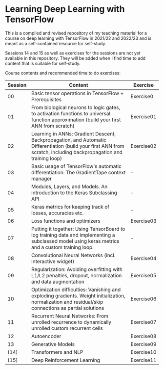 # Learning Deep Learning with TensorFlow

This is a compiled and revised repository of my teaching material for a course on deep learning with TensorFlow in 2021/22 and 2022/23 and is meant as a self-contained resource for self-study. 

Sessions 14 and 15 as well as exercises for the sessions are not yet available in this repository. They will be added when I find time to add content that is suitable for self-study.

Course contents and recommended time to do exercises:

|     Session     |    Content                             |              Exercise                 |
|-----------------|----------------------------------------|---------------------------------------|
|   00            |    Basic tensor operations in TensorFlow + Prerequisites|               Exercise0               |
|   01            |    From biological neurons to logic gates, to activation functions to universal function approximation (build your first ANN from scratch)                            |                 Exercise01                      |
|   02            |   Learning in ANNs: Gradient Descent, Backpropagation, and Automatic Differentiation (build your first ANN from scratch, including backpropagation and training loop)                                |                Exercise02                       |  
|   03            |       Basic usage of TensorFlow's automatic differentiation: The GradientTape context manager                      |            -                           |
|   04            |       Modules, Layers, and Models. An introduction to the Keras Subclassing API                |  -  |
|    05            |    Keras metrics for keeping track of losses, accuracies etc.              |     -          |
|    06            |      Loss functions and optimizers           |       Exercise03        |
|    07            |      Putting it together: Using TensorBoard to log training data and implementing a subclassed model using keras metrics and a custom training loop.           |       -        |
|    08            |     Convolutional Neural Networks (incl. interactive widget)           |       Exercise04        |
|    09            |     Regularization: Avoiding overfitting with L1/L2 penalties, dropout, normalization and data augmentation           |       Exercise05        |
|    10            |     Optimization difficulties: Vanishing and exploding gradients. Weight initialization, normalization and residual/skip connections as partial solutions           |       Exercise06        |
|    11            |     Recurrent Neural Networks: From unrolled recurrence to dynamically unrolled custom recurrent cells           |       Exercise07        |
|    12            |     Autoencoder           |       Exercise08        |
|    13            |     Generative Models           |       Exercise09        |
|    (14)            |     Transformers and NLP           |       Exercise10        |
|    (15)            |     Deep Reinforcement Learning           |       Exercise11        |
